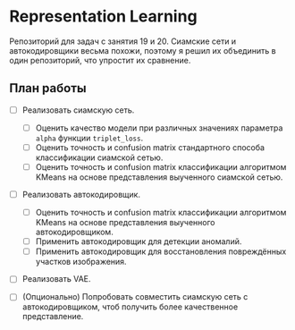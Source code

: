 # Representation Learning

Репозиторий для задач с занятия 19 и 20. Сиамские сети и автокодировщики весьма похожи, поэтому я решил их объединить в один репозиторий, что упростит их сравнение.

## План работы

- [ ] Реализовать сиамскую сеть.
  - [ ] Оценить качество модели при различных значениях параметра `alpha` функции `triplet_loss`.
  - [ ] Оценить точность и confusion matrix стандартного способа классификации сиамской сетью.
  - [ ] Оценить точность и confusion matrix классификации алгоритмом KMeans на основе представления выученного сиамской сетью.

- [ ] Реализовать автокодировщик.
  - [ ] Оценить точность и confusion matrix классификации алгоритмом KMeans на основе представления выученного автокодировщиком.
  - [ ] Применить автокодировщик для детекции аномалий.
  - [ ] Применить автокодировщик для восстановления повреждённых участков изображения.
- [ ] Реализовать VAE.

- [ ] (Опционально) Попробовать совместить сиамскую сеть с автокодировщиком, чтоб получить более качественное представление.
